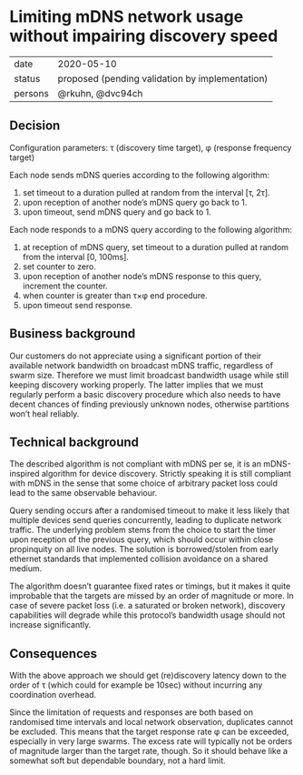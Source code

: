 # Limiting mDNS network usage without impairing discovery speed

|  |  |
| --- | --- |
| date | 2020-05-10 |
| status | proposed (pending validation by implementation) |
| persons | @rkuhn, @dvc94ch |

## Decision

Configuration parameters: τ (discovery time target), φ (response frequency target)

Each node sends mDNS queries according to the following algorithm:

1. set timeout to a duration pulled at random from the interval [τ, 2τ].
2. upon reception of another node’s mDNS query go back to 1.
3. upon timeout, send mDNS query and go back to 1.

Each node responds to a mDNS query according to the following algorithm:

1. at reception of mDNS query, set timeout to a duration pulled at random from the interval [0, 100ms].
2. set counter to zero.
3. upon reception of another node’s mDNS response to this query, increment the counter.
4. when counter is greater than τ×φ end procedure.
5. upon timeout send response.

## Business background

Our customers do not appreciate using a significant portion of their available network bandwidth on broadcast mDNS traffic, regardless of swarm size.
Therefore we must limit broadcast bandwidth usage while still keeping discovery working properly.
The latter implies that we must regularly perform a basic discovery procedure which also needs to have decent chances of finding previously unknown nodes, otherwise partitions won’t heal reliably.

## Technical background

The described algorithm is not compliant with mDNS per se, it is an mDNS-inspired algorithm for device discovery.
Strictly speaking it is still compliant with mDNS in the sense that some choice of arbitrary packet loss could lead to the same observable behaviour.

Query sending occurs after a randomised timeout to make it less likely that multiple devices send queries concurrently, leading to duplicate network traffic.
The underlying problem stems from the choice to start the timer upon reception of the previous query, which should occur within close propinquity on all live nodes.
The solution is borrowed/stolen from early ethernet standards that implemented collision avoidance on a shared medium.

The algorithm doesn’t guarantee fixed rates or timings, but it makes it quite improbable that the targets are missed by an order of magnitude or more.
In case of severe packet loss (i.e. a saturated or broken network), discovery capabilities will degrade while this protocol’s bandwidth usage should not increase significantly.

## Consequences

With the above approach we should get (re)discovery latency down to the order of τ (which could for example be 10sec) without incurring any coordination overhead.

Since the limitation of requests and responses are both based on randomised time intervals and local network observation, duplicates cannot be excluded.
This means that the target response rate φ can be exceeded, especially in very large swarms.
The excess rate will typically not be orders of magnitude larger than the target rate, though.
So it should behave like a somewhat soft but dependable boundary, not a hard limit.
